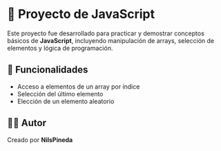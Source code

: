 # 🚀 Proyecto de JavaScript

Este proyecto fue desarrollado para practicar y demostrar conceptos básicos de **JavaScript**, incluyendo manipulación de arrays, selección de elementos y lógica de programación.

## 📌 Funcionalidades
- Acceso a elementos de un array por índice
- Selección del último elemento
- Elección de un elemento aleatorio



## 👨‍💻 Autor
Creado por **NilsPineda**

